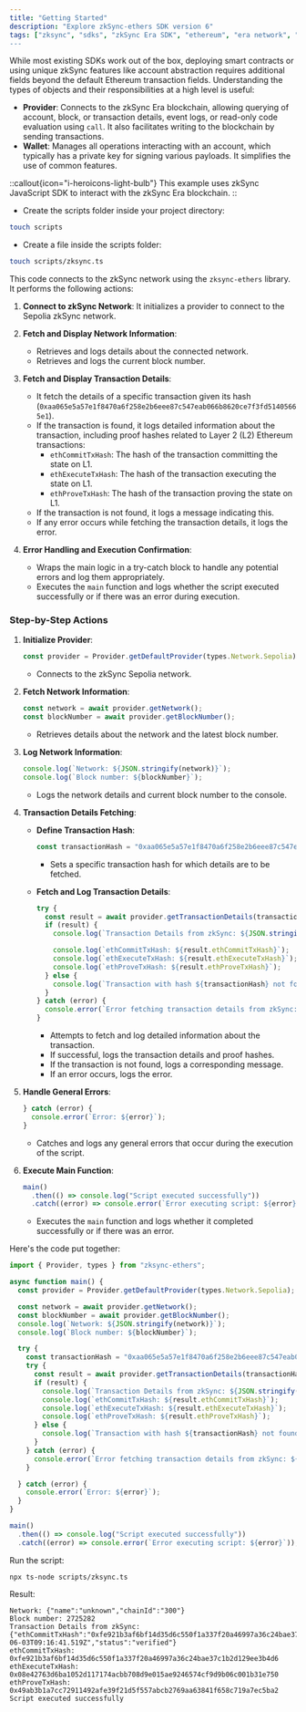 ```yaml
---
title: "Getting Started"
description: "Explore zkSync-ethers SDK version 6"
tags: ["zksync", "sdks", "zkSync Era SDK", "ethereum", "era network", "javascript", v6"]
---
```


While most existing SDKs work out of the box, deploying smart contracts or using unique zkSync features like account
abstraction requires additional fields beyond the default Ethereum transaction fields. Understanding the types of objects
and their responsibilities at a high level is useful:

- **Provider**: Connects to the zkSync Era blockchain, allowing querying of account, block, or transaction details, event
logs, or read-only code evaluation using `call`. It also facilitates writing to the blockchain by sending transactions.
- **Wallet**: Manages all operations interacting with an account, which typically has a private key for signing various
payloads. It simplifies the use of common features.

::callout{icon="i-heroicons-light-bulb"}
This example uses zkSync JavaScript SDK to interact with the zkSync Era blockchain.
::

- Create the scripts folder inside your project directory:

```bash
touch scripts
```

- Create a file inside the scripts folder:

```bash
touch scripts/zksync.ts
```

This code connects to the zkSync network using the `zksync-ethers` library. It
performs the following actions:

1. **Connect to zkSync Network**: It initializes a provider to connect to the Sepolia zkSync network.

2. **Fetch and Display Network Information**:
   - Retrieves and logs details about the connected network.
   - Retrieves and logs the current block number.

3. **Fetch and Display Transaction Details**:
   - It fetch the details of a specific transaction given its hash (`0xaa065e5a57e1f8470a6f258e2b6eee87c547eab066b8620ce7f3fd51405665e1`).
   - If the transaction is found, it logs detailed information about the transaction, including proof hashes related to
   Layer 2 (L2) Ethereum transactions:
     - `ethCommitTxHash`: The hash of the transaction committing the state on L1.
     - `ethExecuteTxHash`: The hash of the transaction executing the state on L1.
     - `ethProveTxHash`: The hash of the transaction proving the state on L1.
   - If the transaction is not found, it logs a message indicating this.
   - If any error occurs while fetching the transaction details, it logs the error.

4. **Error Handling and Execution Confirmation**:
   - Wraps the main logic in a try-catch block to handle any potential errors and log them appropriately.
   - Executes the `main` function and logs whether the script executed successfully or if there was an error during execution.

### Step-by-Step Actions

1. **Initialize Provider**:

   ```javascript
   const provider = Provider.getDefaultProvider(types.Network.Sepolia);
   ```

   - Connects to the zkSync Sepolia network.

2. **Fetch Network Information**:

   ```javascript
   const network = await provider.getNetwork();
   const blockNumber = await provider.getBlockNumber();
   ```

   - Retrieves details about the network and the latest block number.

3. **Log Network Information**:

   ```javascript
   console.log(`Network: ${JSON.stringify(network)}`);
   console.log(`Block number: ${blockNumber}`);
   ```

   - Logs the network details and current block number to the console.

4. **Transaction Details Fetching**:
   - **Define Transaction Hash**:

     ```javascript
     const transactionHash = "0xaa065e5a57e1f8470a6f258e2b6eee87c547eab066b8620ce7f3fd51405665e1";
     ```

     - Sets a specific transaction hash for which details are to be fetched.

   - **Fetch and Log Transaction Details**:

     ```javascript
     try {
       const result = await provider.getTransactionDetails(transactionHash);
       if (result) {
         console.log(`Transaction Details from zkSync: ${JSON.stringify(result)}`);

         console.log(`ethCommitTxHash: ${result.ethCommitTxHash}`);
         console.log(`ethExecuteTxHash: ${result.ethExecuteTxHash}`);
         console.log(`ethProveTxHash: ${result.ethProveTxHash}`);
       } else {
         console.log(`Transaction with hash ${transactionHash} not found in zkSync.`);
       }
     } catch (error) {
       console.error(`Error fetching transaction details from zkSync: ${error}`);
     }
     ```

     - Attempts to fetch and log detailed information about the transaction.
     - If successful, logs the transaction details and proof hashes.
     - If the transaction is not found, logs a corresponding message.
     - If an error occurs, logs the error.

5. **Handle General Errors**:

   ```javascript
   } catch (error) {
     console.error(`Error: ${error}`);
   }
   ```

   - Catches and logs any general errors that occur during the execution of the script.

6. **Execute Main Function**:

   ```javascript
   main()
     .then(() => console.log("Script executed successfully"))
     .catch((error) => console.error(`Error executing script: ${error}`));
   ```

   - Executes the `main` function and logs whether it completed successfully or if there was an error.

Here's the code put together:

```javascript
import { Provider, types } from "zksync-ethers";

async function main() {
  const provider = Provider.getDefaultProvider(types.Network.Sepolia);

  const network = await provider.getNetwork();
  const blockNumber = await provider.getBlockNumber();
  console.log(`Network: ${JSON.stringify(network)}`);
  console.log(`Block number: ${blockNumber}`);

  try {
    const transactionHash = "0xaa065e5a57e1f8470a6f258e2b6eee87c547eab066b8620ce7f3fd51405665e1";
    try {
      const result = await provider.getTransactionDetails(transactionHash);
      if (result) {
        console.log(`Transaction Details from zkSync: ${JSON.stringify(result)}`);
        console.log(`ethCommitTxHash: ${result.ethCommitTxHash}`);
        console.log(`ethExecuteTxHash: ${result.ethExecuteTxHash}`);
        console.log(`ethProveTxHash: ${result.ethProveTxHash}`);
      } else {
        console.log(`Transaction with hash ${transactionHash} not found in zkSync.`);
      }
    } catch (error) {
      console.error(`Error fetching transaction details from zkSync: ${error}`);
    }

  } catch (error) {
    console.error(`Error: ${error}`);
  }
}

main()
  .then(() => console.log("Script executed successfully"))
  .catch((error) => console.error(`Error executing script: ${error}`));
```

Run the script:

```shell
npx ts-node scripts/zksync.ts
```

Result:

```shell
Network: {"name":"unknown","chainId":"300"}
Block number: 2725282
Transaction Details from zkSync: {"ethCommitTxHash":"0xfe921b3af6bf14d35d6c550f1a337f20a46997a36c24bae37c1b2d129ee3b4d6","ethExecuteTxHash":"0x08e42763d6ba1052d117174acbb708d9e015ae9246574cf9d9b06c001b31e750","ethProveTxHash":"0x49ab3b1a7cc72911492afe39f21d5f557abcb2769aa63841f658c719a7ec5ba2","fee":"0x1252b3c112d2e","gasPerPubdata":"0xc350","initiatorAddress":"0xb71ce978bf48e3e4669a7a0acb89850023fc3279","isL1Originated":false,"receivedAt":"2024-06-03T09:16:41.519Z","status":"verified"}
ethCommitTxHash: 0xfe921b3af6bf14d35d6c550f1a337f20a46997a36c24bae37c1b2d129ee3b4d6
ethExecuteTxHash: 0x08e42763d6ba1052d117174acbb708d9e015ae9246574cf9d9b06c001b31e750
ethProveTxHash: 0x49ab3b1a7cc72911492afe39f21d5f557abcb2769aa63841f658c719a7ec5ba2
Script executed successfully
```
